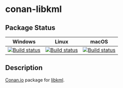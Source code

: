# conan-libkml

## Package Status

| Windows | Linux | macOS |
|:-------:|:-----:|:-----:|
|[![Build status](https://ci.appveyor.com/api/projects/status/t93mhevdiqbfpb7i/branch/testing%2F1.3.0?svg=true)](https://ci.appveyor.com/project/SpaceIm/conan-libkml)|[![Build status](https://github.com/SpaceIm/conan-libkml/workflows/.github/workflows/linux.yml/badge.svg?branch=testing%2F1.3.0)](https://github.com/SpaceIm/conan-libkml/actions/workflows/linux.yml?query=branch%3Atesting%2F1.3.0)|[![Build status](https://github.com/SpaceIm/conan-libkml/workflows/.github/workflows/macos.yml/badge.svg?branch=testing%2F1.3.0)](https://github.com/SpaceIm/conan-libkml/actions/workflows/macos.yml?query=branch%3Atesting%2F1.3.0)|

## Description

[Conan.io](https://conan.io) package for [libkml](https://github.com/libkml/libkml).
